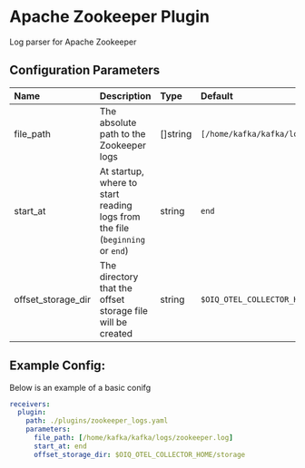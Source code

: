 # Apache Zookeeper Plugin

Log parser for Apache Zookeeper

## Configuration Parameters

| Name | Description | Type | Default | Required | Values |
|:-- |:-- |:-- |:-- |:-- |:-- |
| file_path | The absolute path to the Zookeeper logs | []string | `[/home/kafka/kafka/logs/zookeeper.log]` | false |  |
| start_at | At startup, where to start reading logs from the file (`beginning` or `end`) | string | `end` | false | `beginning`, `end` |
| offset_storage_dir | The directory that the offset storage file will be created | string | `$OIQ_OTEL_COLLECTOR_HOME/storage` | false |  |

## Example Config:

Below is an example of a basic conifg

```yaml
receivers:
  plugin:
    path: ./plugins/zookeeper_logs.yaml
    parameters:
      file_path: [/home/kafka/kafka/logs/zookeeper.log]
      start_at: end
      offset_storage_dir: $OIQ_OTEL_COLLECTOR_HOME/storage
```
